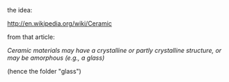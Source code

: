 the idea:

http://en.wikipedia.org/wiki/Ceramic

from that article:

*Ceramic materials may have a crystalline or partly crystalline structure, or may be amorphous (e.g., a glass)*

(hence the folder "glass")
